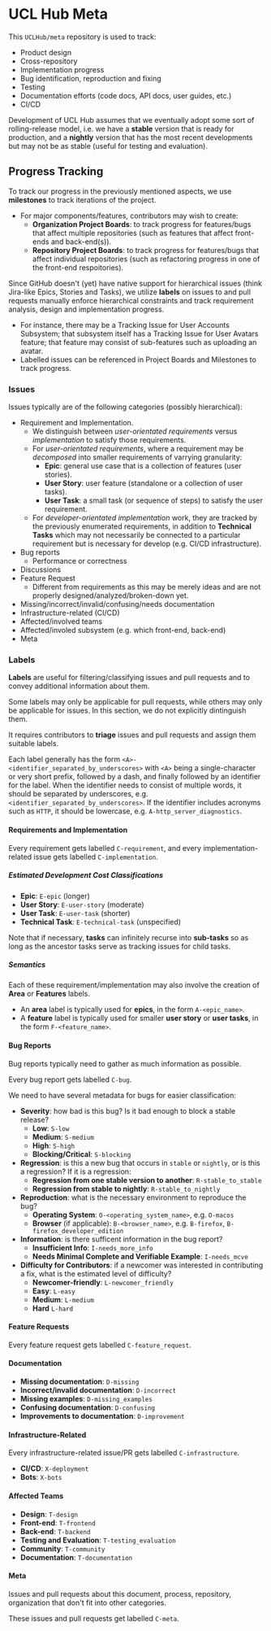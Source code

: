# UCL Hub Meta

This `UCLHub/meta` repository is used to track:

- Product design
- Cross-repository
- Implementation progress
- Bug identification, reproduction and fixing
- Testing
- Documentation efforts (code docs, API docs, user guides, etc.)
- CI/CD

Development of UCL Hub assumes that we eventually adopt some sort of
rolling-release model, i.e. we have a **stable** version that is ready for
production, and a **nightly** version that has the most recent developments
but may not be as stable (useful for testing and evaluation).

## Progress Tracking

To track our progress in the previously mentioned aspects, we use **milestones**
to track iterations of the project.

- For major components/features, contributors may wish to create:
	- **Organization Project Boards**: to track progress for features/bugs that
	  affect multiple repositories (such as features that affect front-ends and
	  back-end(s)).
	- **Repository Project Boards**: to track progress for features/bugs that
	  affect individual repositories (such as refactoring progress in one
	  of the front-end respoitories).

Since GitHub doesn't (yet) have native support for hierarchical issues (think
Jira-like Epics, Stories and Tasks), we utilize **labels** on issues to
and pull requests manually enforce hierarchical constraints and track
requirement analysis, design and implementation progress.

- For instance, there may be a Tracking Issue for User Accounts Subsystem;
  that subsystem itself has a Tracking Issue for User Avatars feature; that
  feature may consist of sub-features such as uploading an avatar.
- Labelled issues can be referenced in Project Boards and Milestones to track
  progress.

### Issues

Issues typically are of the following categories (possibly hierarchical):

- Requirement and Implementation.
	- We distinguish between *user-orientated requirements* versus
	  *implementation* to satisfy those requirements.
	- For *user-orientated requirements*, where a requirement may be
	  *decomposed* into smaller requirements of varrying granularity:
		- **Epic**: general use case that is a collection of features (user
		  stories).
		- **User Story**: user feature (standalone or a collection of user
		  tasks).
		- **User Task**: a small task (or sequence of steps) to satisfy the
		  user requirement.
  	- For *developer-orientated implementation* work, they are tracked by the
  	  previously enumerated requirements, in addition to **Technical Tasks**
  	  which may not necessarily be connected to a particular requirement but is
  	  necessary for develop (e.g. CI/CD infrastructure).
- Bug reports
	- Performance or correctness
- Discussions
- Feature Request
	- Different from requirements as this may be merely ideas and are not
	  properly designed/analyzed/broken-down yet.
- Missing/incorrect/invalid/confusing/needs documentation
- Infrastructure-related (CI/CD)
- Affected/involved teams
- Affected/involed subsystem (e.g. which front-end, back-end)
- Meta

### Labels

**Labels** are useful for filtering/classifying issues and pull requests and to
convey additional information about them.

Some labels may only be applicable for pull requests, while others may only be
applicable for issues. In this section, we do not explicitly dintinguish them.

It requires contributors to **triage** issues and pull requests and assign them
suitable labels.

Each label generally has the form `<A>-<identifier_separated_by_underscores>`
with `<A>` being a single-character or very short prefix, followed by a dash,
and finally followed by an identifier for the label. When the identifier needs
to consist of multiple words, it should be separated by underscores, e.g.
`<identifier_separated_by_underscores>`. If the identifier includes acronyms
such as `HTTP`, it should be lowercase, e.g. `A-http_server_diagnostics`.

#### Requirements and Implementation

Every requirement gets labelled `C-requirement`, and every
implementation-related issue gets labelled `C-implementation`.

##### Estimated Development Cost Classifications

- **Epic**: `E-epic` (longer)
- **User Story**: `E-user-story` (moderate)
- **User Task**: `E-user-task` (shorter)
- **Technical Task**: `E-technical-task` (unspecified)

Note that if necessary, **tasks** can infinitely recurse into **sub-tasks** so
as long as the ancestor tasks serve as tracking issues for child tasks.

##### Semantics

Each of these requirement/implementation may also involve the creation of
**Area** or **Features** labels.

- An **area** label is typically used for **epics**, in the form
  `A-<epic_name>`.
- A **feature** label is typically used for smaller **user story** or
  **user tasks**, in the form `F-<feature_name>`.

#### Bug Reports

Bug reports typically need to gather as much information as possible.

Every bug report gets labelled `C-bug`.

We need to have several metadata for bugs for easier classification:

- **Severity**: how bad is this bug? Is it bad enough to block a stable release?
	- **Low**: `S-low`
	- **Medium**: `S-medium`
	- **High**: `S-high`
	- **Blocking/Critical**: `S-blocking`
- **Regression**: is this a new bug that occurs in `stable` or `nightly`, or
  is this a regression? If it is a regression:
  	- **Regression from one stable version to another**: `R-stable_to_stable`
  	- **Regression from stable to nightly**: `R-stable_to_nightly`
- **Reproduction**: what is the necessary environment to reproduce the bug?
	- **Operating System**: `O-<operating_system_name>`, e.g. `O-macos`
	- **Browser** (if applicable): `B-<browser_name>`, e.g. `B-firefox`,
	  `B-firefox_developer_edition`
- **Information**: is there sufficent information in the bug report?
	- **Insufficient Info**: `I-needs_more_info`
	- **Needs Minimal Complete and Verifiable Example**: `I-needs_mcve`	
- **Difficulty for Contributors**: if a newcomer was interested in contributing
  a fix, what is the estimated level of difficulty?
  	- **Newcomer-friendly**: `L-newcomer_friendly`
  	- **Easy**: `L-easy`
  	- **Medium**: `L-medium`
  	- **Hard** `L-hard`

#### Feature Requests

Every feature request gets labelled `C-feature_request`.

#### Documentation

- **Missing documentation**: `D-missing`
- **Incorrect/invalid documentation**: `D-incorrect`
- **Missing examples**: `D-missing_examples`
- **Confusing documentation**: `D-confusing`
- **Improvements to documentation**: `D-improvement`

#### Infrastructure-Related

Every infrastructure-related issue/PR gets labelled `C-infrastructure`.

- **CI/CD**: `X-deployment`
- **Bots**: `X-bots`

#### Affected Teams

- **Design**: `T-design`
- **Front-end**: `T-frontend`
- **Back-end**: `T-backend`
- **Testing and Evaluation**: `T-testing_evaluation`
- **Community**: `T-community`
- **Documentation**: `T-documentation`

#### Meta

Issues and pull requests about this document, process, repository, organization
that don't fit into other categories.

These issues and pull requests get labelled `C-meta`.

